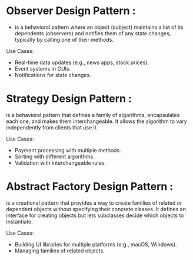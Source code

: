 # Observer Design Pattern : 
* is a behavioral pattern where an object (subject) maintains a list of its dependents (observers) and notifies them of any state changes, typically by calling one of their methods.


Use Cases:
* Real-time data updates (e.g., news apps, stock prices).
* Event systems in GUIs.
* Notifications for state changes.

# Strategy Design Pattern : 
is a behavioral pattern that defines a family of algorithms, encapsulates each one, and makes them interchangeable. It allows the algorithm to vary independently from clients that use it.

Use Cases:
* Payment processing with multiple methods.
* Sorting with different algorithms.
* Validation with interchangeable rules.


# Abstract Factory Design Pattern : 
is a creational pattern that provides a way to create families of related or dependent objects without specifying their concrete classes. It defines an interface for creating objects but lets subclasses decide which objects to instantiate.

Use Cases:
* Building UI libraries for multiple platforms (e.g., macOS, Windows).
* Managing families of related objects.
